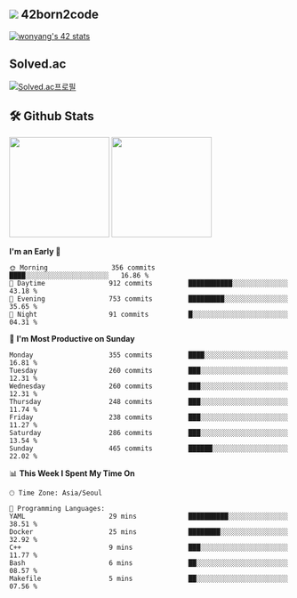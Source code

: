 
## <img src="https://img.shields.io/badge/-000000?style=flat&logo=42&logoColor=white"> 42born2code
[![wonyang's 42 stats](https://badge42.vercel.app/api/v2/cl5nhe5b6007809kydha7ht42/stats?cursusId=21&coalitionId=88)](https://profile.intra.42.fr/users/wonyang)

## Solved.ac
[![Solved.ac프로필](http://mazassumnida.wtf/api/v2/generate_badge?boj=bennyws)](https://solved.ac/bennyws)

## 🛠️ Github Stats
<p>
  <img height="180em" src="https://github-readme-stats-veggie-garden.vercel.app/api?username=gemstoneyang&show_icons=true&include_all_commits=true&bg_color=30,e96443,904e95&title_color=fff&text_color=fff">
  <img height="180em" src="https://github-readme-stats-veggie-garden.vercel.app/api/top-langs/?username=gemstoneyang&layout=compact&bg_color=30,e96443,904e95&title_color=fff&text_color=fff">
</p>

<!--START_SECTION:waka-->
**I'm an Early 🐤** 

```text
🌞 Morning                356 commits         ████░░░░░░░░░░░░░░░░░░░░░   16.86 % 
🌆 Daytime                912 commits         ███████████░░░░░░░░░░░░░░   43.18 % 
🌃 Evening                753 commits         █████████░░░░░░░░░░░░░░░░   35.65 % 
🌙 Night                  91 commits          █░░░░░░░░░░░░░░░░░░░░░░░░   04.31 % 
```
📅 **I'm Most Productive on Sunday** 

```text
Monday                   355 commits         ████░░░░░░░░░░░░░░░░░░░░░   16.81 % 
Tuesday                  260 commits         ███░░░░░░░░░░░░░░░░░░░░░░   12.31 % 
Wednesday                260 commits         ███░░░░░░░░░░░░░░░░░░░░░░   12.31 % 
Thursday                 248 commits         ███░░░░░░░░░░░░░░░░░░░░░░   11.74 % 
Friday                   238 commits         ███░░░░░░░░░░░░░░░░░░░░░░   11.27 % 
Saturday                 286 commits         ███░░░░░░░░░░░░░░░░░░░░░░   13.54 % 
Sunday                   465 commits         ██████░░░░░░░░░░░░░░░░░░░   22.02 % 
```


📊 **This Week I Spent My Time On** 

```text
🕑︎ Time Zone: Asia/Seoul

💬 Programming Languages: 
YAML                     29 mins             ██████████░░░░░░░░░░░░░░░   38.51 % 
Docker                   25 mins             ████████░░░░░░░░░░░░░░░░░   32.92 % 
C++                      9 mins              ███░░░░░░░░░░░░░░░░░░░░░░   11.77 % 
Bash                     6 mins              ██░░░░░░░░░░░░░░░░░░░░░░░   08.57 % 
Makefile                 5 mins              ██░░░░░░░░░░░░░░░░░░░░░░░   07.56 % 
```


<!--END_SECTION:waka-->
